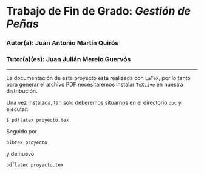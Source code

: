 # Trabajo de Fin de Grado: *Gestión de Peñas*



### Autor(a): Juan Antonio Martín Quirós
### Tutor(a)(es): Juan Julián Merelo Guervós
___

La documentación de este proyecto está realizada con `LaTeX`, por lo
tanto para generar el archivo PDF necesitaremos instalar `TeXLive` en
nuestra distribución.

Una vez instalada, tan solo deberemos situarnos en el directorio `doc` y ejecutar:

`
$ pdflatex proyecto.tex
`

Seguido por

    bibtex proyecto

y de nuevo

    pdflatex proyecto.tex
